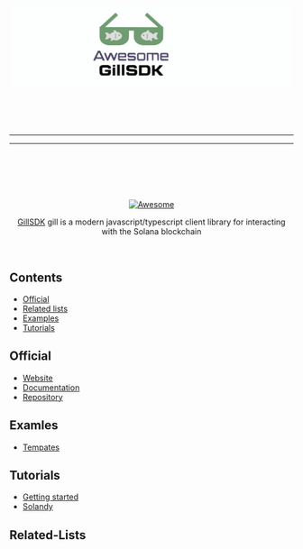 <div align="center">
	<div>
		<img width="500" src="logo.svg" alt="Awesome GillSDK">
		<br>
	</div>
	<br>
	<br>
	<br>
	<br>
	<hr>
	<hr>
	<br>
	<br>
	<br>
	<br>
	<br>
	<a href="https://awesome.re">
		<img src="https://awesome.re/badge-flat2.svg" alt="Awesome">
	</a>
	<!-- <p> -->
	<!-- 	<sub>Just type <a href="https://node.cool"><code>node.cool</code></a> to go here. Follow me on <a href="https://twitter.com/sindresorhus">Twitter</a>.</sub> -->
	<!-- </p> -->
	<br>
	<p>
		<a href="https://gill.site">GillSDK</a> gill is a modern javascript/typescript client library for interacting with the Solana blockchain
	</p>
	<br>
</div>

## Contents

- [Official](#official)
- [Related lists](#related-lists)
- [Examples](#examples)
- [Tutorials](#tutorials)

## Official

- [Website](https://www.gillsdk.com/)
- [Documentation](https://www.gillsdk.com/docs)
- [Repository](https://github.com/gillsdk/gill)

## Examles

- [Tempates](https://github.com/solana-foundation/templates/tree/main/gill)

## Tutorials

- [Getting started](https://www.youtube.com/watch?v=qfogmHaICg8)
- [Solandy](https://www.youtube.com/watch?v=sApD4qNlMUg)

## Related-Lists
